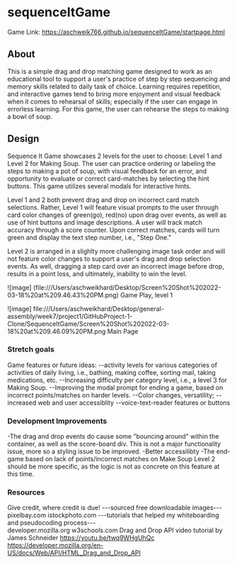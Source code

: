# sequenceItGame

Game Link: https://aschweik766.github.io/sequenceItGame/startpage.html
## About 
This is a simple drag and drop matching game designed to work as an educational tool to support a user's practice of step by step sequencing and memory skills related to daily task of choice. Learning requires repetition, and interactive games tend to bring more enjoyment and visual feedback when it comes to rehearsal of skills; especially if the user can engage in errorless learning. For this game, the user can rehearse the steps to making a bowl of soup.

## Design
Sequence It Game showcases 2 levels for the user to choose: Level 1 and Level 2 for Making Soup. The user can practice ordering or labeling the steps to making a pot of soup, with visual feedback for an error, and opportunity to evaluate or correct card-matches by selecting the hint buttons. This game utilizes several modals for interactive hints.

Level 1 and 2 both prevent drag and drop on incorrect card match selections. Rather, Level 1 will feature visual prompts to the user through card color changes of green(go), red(no) upon drag over events, as well as use of hint buttons and image descriptions. A user will track match accuracy through a score counter. Upon correct matches, cards will turn green and display the text step number, i.e., "Step One." 

Level 2 is arranged in a slighlty more challenging image task order and will not feature color changes to support a user's drag and drop selection events. As well, dragging a step card over an incorrect image before drop, results in a point loss, and ultimately, inability to win the level. 

![image]
(file:///Users/aschweikhard/Desktop/Screen%20Shot%202022-03-18%20at%209.46.43%20PM.png) Game Play, level 1

![image]
file:///Users/aschweikhard/Desktop/general-assembly/week7/project1/GitHubProject-1-Clone/SequenceItGame/Screen%20Shot%202022-03-18%20at%209.46.09%20PM.png Main Page


### Stretch goals
Game features or future ideas:
--activity levels for various categories of activities of daily living, i.e., bathing, making coffee, sorting mail, taking medications, etc.
--Increasing difficulty per category level, i.e., a level 3 for Making Soup.
--Improving the modal prompt for ending a game, based on incorrect points/matches on harder levels.
--Color changes, versatility;
--increased web and user accessiblity
--voice-text-reader features or buttons

### Development Improvements
-The drag and drop events do cause some "bouncing around" within the container, as well as the score-board div. This is not a major functionality issue, more so a styling issue to be improved.
-Better accessilibty
-The end-game based on lack of points/incorrect matches on Make Soup Level 2 should be more specific, as the logic is not as concrete on this feature at this time.

### Resources
Give credit, where credit is due!
 ---sourced free downloadable images---
pixelbay.com
istockphoto.com
---tutorials that helped my whiteboarding and pseudocoding process---   
developer.mozilla.org 
w3schools.com
Drag and Drop API video tutorial by James Schneider https://youtu.be/twq9WHgUhQc
https://developer.mozilla.org/en-US/docs/Web/API/HTML_Drag_and_Drop_API

